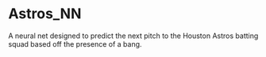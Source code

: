 # Astros_NN
A neural net designed to predict the next pitch to the Houston Astros batting squad based off the presence of a bang.
